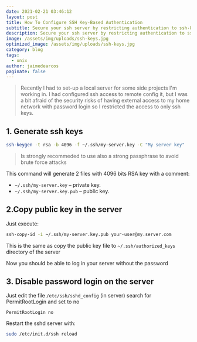 ```yaml
---
date: 2021-02-21 03:46:12
layout: post
title: How To Configure SSH Key-Based Authentication
subtitle: Secure your ssh server by restricting authentication to ssh-keys
description: Secure your ssh server by restricting authentication to ssh-keys
image: /assets/img/uploads/ssh-keys.jpg
optimized_image: /assets/img/uploads/ssh-keys.jpg
category: blog
tags:
  - unix
author: jaimedearcos
paginate: false
---
```

> Recently I had to set-up a local server for some side projects I'm working in. I had configured ssh access to remote config it, but I was a bit afraid of the security risks of having external access to my home network with password login so I restricted the access to only ssh keys.

## 1. Generate ssh keys 

  ```bash
  ssh-keygen -t rsa -b 4096 -f ~/.ssh/my-server.key -C "My server key"
  ```

> Is strongly recommeded to use also a strong passphrase to avoid brute force attacks

This command will generate 2 files with 4096 bits RSA key with a comment:

* `~/.ssh/my-server.key` – private key.
* `~/.ssh/my-server.key.pub` – public key.

## 2.Copy public key in the server 

Just execute:

```bash
ssh-copy-id -i ~/.ssh/my-server.key.pub your-user@my.server.com
```

This is the same as  copy the public key file to `~/.ssh/authorized_keys` directory of the server

Now you should be able to log in your server without the password


## 3. Disable password login on the server

Just edit the file `/etc/ssh/sshd_config` (in server) search for PermitRootLogin
and set to no

```
PermitRootLogin no 
```

 Restart the sshd server with:

```bash
sudo /etc/init.d/ssh reload
```

